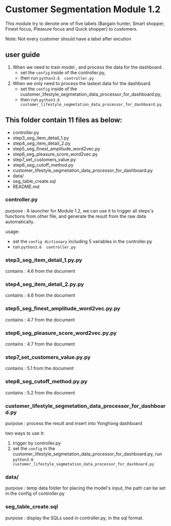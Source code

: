 
# Customer Segmentation Module 1.2
This module try to denote one of five labels (Bargain hunter, Smart shopper, Finest focus, Pleasure focus and Quick shopper) to customers. 

Note: Not every customer should have a label after excution


## user guide
1.  When we need to train model , and process the data for the dashboard .
    - set the ```config``` inside of the controller.py, 
    - then run ```python3.6  controller.py```
2.  When we only need to process the lastest data for the dashboard.
    - set the ```config``` inside of the customer_lifestyle_segmetation_data_processor_for_dashboard.py, 
    - then run ```python3.6  customer_lifestyle_segmetation_data_processor_for_dashboard.py```



## This folder contain 11 files as below:

  - controller.py
  - step3_seg_item_detail_1.py
  - step4_seg_item_detail_2.py
  - step5_seg_finest_amplitude_word2vec.py
  - step6_seg_pleasure_score_word2vec.py
  - step7_set_customers_value.py
  - step8_seg_cutoff_method.py
  - customer_lifestyle_segmetation_data_processor_for_dashboard.py
  - data/
  - seg_table_create.sql
  - README.md

### controller.py

purpose : A launcher for Module 1.2, we can use it to trigger all steps's functions from other file, and generate the result from the raw data automatically.

usage: 

  - set the ```config dictionary``` including 5 variables in the controller.py
  - run ```python3.6  controller.py```

### step3_seg_item_detail_1.py.py

contains : 4.6 from the document

### step4_seg_item_detail_2.py.py

contains : 4.6 from the document

### step5_seg_finest_amplitude_word2vec.py.py

contains : 4.7 from the document

### step6_seg_pleasure_score_word2vec.py.py

contains : 4.7 from the document

### step7_set_customers_value.py.py

contains : 5.1 from the document

### step8_seg_cutoff_method.py.py

contains : 5.2 from the document

### customer_lifestyle_segmetation_data_processor_for_dashboard.py
purpose : process the result and insert into Yonghong dashboard

two ways to use it: 

1.  trigger by controller.py
2.  set the ```config``` in the customer_lifestyle_segmetation_data_processor_for_dashboard.py, run ```python3.6  customer_lifestyle_segmetation_data_processor_for_dashboard.py```

### data/
purpose : temp data folder for placing the model's input, the path can be set in the config of controller.py


### seg_table_create.sql
purpose : display the SQLs used in controller.py, in the sql format.
